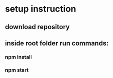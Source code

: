 # setup instruction

## download repository

## inside root folder run commands:
### npm install
### npm start

